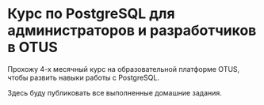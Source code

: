 # Курс по PostgreSQL для администраторов и разработчиков в OTUS
Прохожу 4-х месячный курс на образовательной платформе OTUS, чтобы развить навыки работы с PostgreSQL.

Здесь буду публиковать все выполненные домашние задания.
